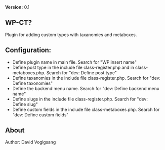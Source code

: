 **Version:** 0.1

## WP-CT?
Plugin for adding custom types with taxanomies and metaboxes.

## Configuration:
  * Define plugin name in main file. Search for "WP insert name"
  * Define post type in the include file class-register.php and in class-metaboxes.php. Search for "dev: Define post type"
  * Define taxanomies in the include file class-register.php. Search for "dev: Define taxonomies"
  * Define the backend menu name. Search for "dev: Define backend menu name"
  * Define slugs in the include file class-register.php. Search for "dev: Define slug"
  * Define custom fields in the include file class-metaboxes.php. Search for "dev: Define custom fields"

## About
Author: David Voglgsang

